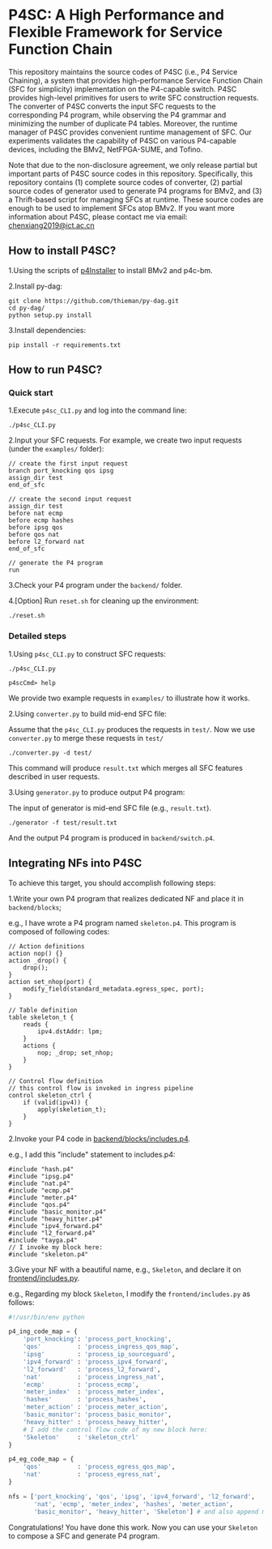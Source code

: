 # P4SC: A High Performance and Flexible Framework for Service Function Chain

This repository maintains the source codes of P4SC (i.e., P4 Service Chaining), a system that provides high-performance Service Function Chain (SFC for simplicity) implementation on the P4-capable switch. P4SC provides high-level primitives for users to write SFC construction requests. The converter of P4SC converts the input SFC requests to the corresponding P4 program, while observing the P4 grammar and minimizing the number of duplicate P4 tables. Moreover, the runtime manager of P4SC provides convenient runtime management of SFC. Our experiments validates the capability of P4SC on various P4-capable devices, including the BMv2, NetFPGA-SUME, and Tofino. 

Note that due to the non-disclosure agreement, we only release partial but important parts of P4SC source codes in this repository. Specifically, this repository contains (1) complete source codes of converter, (2) partial source codes of generator used to generate P4 programs for BMv2, and (3) a Thrift-based script for managing SFCs at runtime. These source codes are enough to be used to implement SFCs atop BMv2. If you want more information about P4SC, please contact me via email: chenxiang2019@ict.ac.cn

## How to install P4SC?

1.Using the scripts of [p4Installer](https://github.com/Wasdns/p4Installer) to install BMv2 and p4c-bm.

2.Install py-dag:

```
git clone https://github.com/thieman/py-dag.git
cd py-dag/
python setup.py install
```

3.Install dependencies:

```
pip install -r requirements.txt
```

## How to run P4SC?

### Quick start

1.Execute `p4sc_CLI.py` and log into the command line:

```
./p4sc_CLI.py
```

2.Input your SFC requests. For example, we create two input requests (under the `examples/` folder):

```
// create the first input request
branch port_knocking qos ipsg
assign_dir test
end_of_sfc

// create the second input request
assign_dir test
before nat ecmp
before ecmp hashes
before ipsg qos
before qos nat
before l2_forward nat
end_of_sfc

// generate the P4 program 
run
```

3.Check your P4 program under the `backend/` folder.

4.[Option] Run `reset.sh` for cleaning up the environment:

```
./reset.sh
```

### Detailed steps

1.Using `p4sc_CLI.py` to construct SFC requests:

```
./p4sc_CLI.py

p4scCmd> help
```

We provide two example requests in `examples/` to illustrate how it works.

2.Using `converter.py` to build mid-end SFC file:

Assume that the `p4sc_CLI.py` produces the requests in `test/`. Now we use `converter.py` to merge these requests in `test/`

```
./converter.py -d test/
```

This command will produce `result.txt` which merges all SFC features described in user requests.

3.Using `generator.py` to produce output P4 program:

The input of generator is mid-end SFC file (e.g., `result.txt`).

```
./generator -f test/result.txt
```

And the output P4 program is produced in `backend/switch.p4`. 

## Integrating NFs into P4SC

To achieve this target, you should accomplish following steps:

1.Write your own P4 program that realizes dedicated NF and place it in `backend/blocks`;

e.g., I have wrote a P4 program named `skeleton.p4`. This program is composed of following codes:

```p4
// Action definitions
action nop() {}
action _drop() {
    drop();
}
action set_nhop(port) {
    modify_field(standard_metadata.egress_spec, port);
}

// Table definition
table skeleton_t {
    reads {
        ipv4.dstAddr: lpm;
    }
    actions {
        nop; _drop; set_nhop;
    }
}

// Control flow definition
// this control flow is invoked in ingress pipeline
control skeleton_ctrl { 
    if (valid(ipv4)) {
        apply(skeletion_t);
    }
}
```

2.Invoke your P4 code in [backend/blocks/includes.p4](../backend/blocks/includes.p4).

e.g., I add this "include" statement to includes.p4:

```p4
#include "hash.p4"
#include "ipsg.p4"
#include "nat.p4"
#include "ecmp.p4"
#include "meter.p4"
#include "qos.p4"
#include "basic_monitor.p4"
#include "heavy_hitter.p4"
#include "ipv4_forward.p4"
#include "l2_forward.p4"
#include "tayga.p4"
// I invoke my block here:
#include "skeleton.p4"
```

3.Give your NF with a beautiful name, e.g., `Skeleton`, and declare it on [frontend/includes.py](../frontend/includes.py).

e.g., Regarding my block `Skeleton`, I modify the `frontend/includes.py` as follows:

```python
#!/usr/bin/env python

p4_ing_code_map = {
	'port_knocking': 'process_port_knocking',
	'qos'          : 'process_ingress_qos_map',
	'ipsg'         : 'process_ip_sourceguard',
	'ipv4_forward' : 'process_ipv4_forward',
	'l2_forward'   : 'process_l2_forward',
	'nat'          : 'process_ingress_nat',
	'ecmp'         : 'process_ecmp',
	'meter_index'  : 'process_meter_index',
	'hashes'       : 'process_hashes',
	'meter_action' : 'process_meter_action',
	'basic_monitor': 'process_basic_monitor',
	'heavy_hitter' : 'process_heavy_hitter',
	# I add the control flow code of my new block here:
	'Skeleton'     : 'skeleton_ctrl'
}

p4_eg_code_map = {
	'qos'          : 'process_egress_qos_map',
	'nat'          : 'process_egress_nat',
}

nfs = ['port_knocking', 'qos', 'ipsg', 'ipv4_forward', 'l2_forward',
       'nat', 'ecmp', 'meter_index', 'hashes', 'meter_action', 
       'basic_monitor', 'heavy_hitter', 'Skeleton'] # and also append my block name to nfs
```

Congratulations! You have done this work. Now you can use your `Skeleton` to compose a SFC and generate P4 program.
